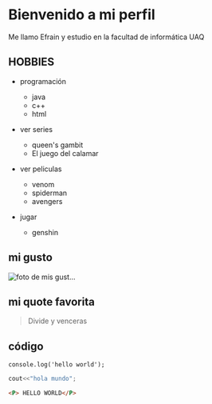 # Bienvenido a mi perfil

Me llamo Efrain y estudio en la facultad de informática UAQ

## HOBBIES

- programación
    - java
    - c++
    - html

- ver series
    - queen's gambit
    - El juego del calamar 

 - ver peliculas 
    - venom
    - spiderman
    - avengers 
- jugar
    -   genshin



## mi gusto
![foto de mis gust...](mascota.jpg)



## mi quote favorita

> Divide y venceras

## código

```javascrip
console.log('hello world');
```

``` c++
cout<<"hola mundo";
``` 


``` html
<P> HELLO WORLD</P>
```

